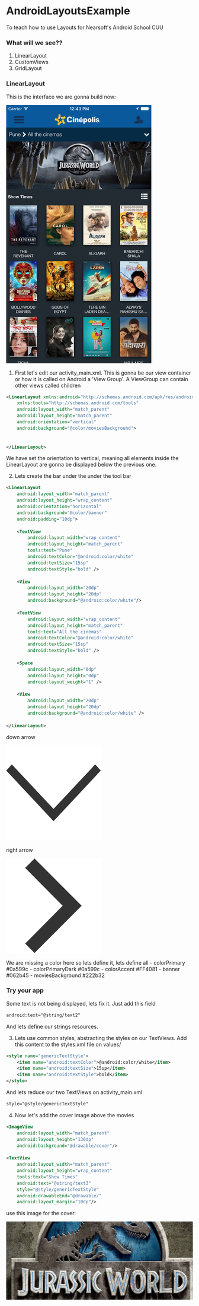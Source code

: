 # AndroidLayoutsExample
To teach how to use Layouts for Nearsoft's Android School CUU


### What will we see??

1. LinearLayout
2. CustomViews
3. GridLayout

### LinearLayout

This is the interface we are gonna build now:

![ScreenShot](https://github.com/thesnowgoose/AndroidLayoutsExample/blob/2-cinepolis/app/src/main/res/drawable/movies/cinepolis.jpeg "Logo Title Text 1")

1. First let's edit our activity_main.xml. This is gonna be our view container or how it is called on Android a 'View Group'. A ViewGroup can contain other views called children

```xml
<LinearLayout xmlns:android="http://schemas.android.com/apk/res/android"
    xmlns:tools="http://schemas.android.com/tools"
    android:layout_width="match_parent"
    android:layout_height="match_parent"
    android:orientation="vertical"
    android:background="@color/moviesBackground">


</LinearLayout>

```

We have set the orientation to vertical, meaning all elements inside the LinearLayout are gonna be displayed below the previous one.

2. Lets create the bar under the under the tool bar

```xml
<LinearLayout
    android:layout_width="match_parent"
    android:layout_height="wrap_content"
    android:orientation="horizontal"
    android:background="@color/banner"
    android:padding="10dp">

    <TextView
        android:layout_width="wrap_content"
        android:layout_height="match_parent"
        tools:text="Pune"
        android:textColor="@android:color/white"
        android:textSize="15sp"
        android:textStyle="bold" />

    <View
        android:layout_width="20dp"
        android:layout_height="20dp"
        android:background="@android:color/white"/>

    <TextView
        android:layout_width="wrap_content"
        android:layout_height="match_parent"
        tools:text="All the cinemas"
        android:textColor="@android:color/white"
        android:textSize="15sp"
        android:textStyle="bold" />

    <Space
        android:layout_width="0dp"
        android:layout_height="0dp"
        android:layout_weight="1" />

    <View
        android:layout_width="20dp"
        android:layout_height="20dp"
        android:background="@android:color/white" />

</LinearLayout>
```

down arrow

![ScreenShot](https://github.com/thesnowgoose/AndroidLayoutsExample/blob/2-cinepolis/app/src/main/res/drawable/icons/ionicons_2-0-1_ios-arrow-down_256_0_333333_none.png "Logo Title Text 1")

right arrow

![ScreenShot](https://github.com/thesnowgoose/AndroidLayoutsExample/blob/2-cinepolis/app/src/main/res/drawable/icons/ionicons_2-0-1_ios-arrow-forward_256_0_333333_none.png "Logo Title Text 1")

We are missing a color here so lets define it, lets define all
    - colorPrimary #0a599c
    - colorPrimaryDark #0a599c
    - colorAccent #FF4081
    - banner #062b45
    - moviesBackground #222b32

### Try your app

Some text is not being displayed, lets fix it. Just add this field
```xml
android:text="@string/text2"
```
And lets define our strings resources.


3. Lets use common styles, abstracting the styles on our TextViews. Add this content to the styles.xml file on values/

```xml
<style name="genericTextStyle">
    <item name="android:textColor">@android:color/white</item>
    <item name="android:textSize">15sp</item>
    <item name="android:textStyle">bold</item>
</style>
```

And lets reduce our two TextViews on activity_main.xml

```xml
style="@style/genericTextStyle"
```

4. Now let's add the cover image above the movies
```xml
<ImageView
    android:layout_width="match_parent"
    android:layout_height="130dp"
    android:background="@drawable/cover"/>

<TextView
    android:layout_width="match_parent"
    android:layout_height="wrap_content"
    tools:text="Show Times"
    android:text="@string/text3"
    style="@style/genericTextStyle"
    android:drawableEnd="@drawable/"
    android:layout_margin="10dp"/>
```

use this image for the cover:

![ScreenShot](https://github.com/thesnowgoose/AndroidLayoutsExample/blob/2-cinepolis/app/src/main/res/drawable/cover.png "Logo Title Text 1")
